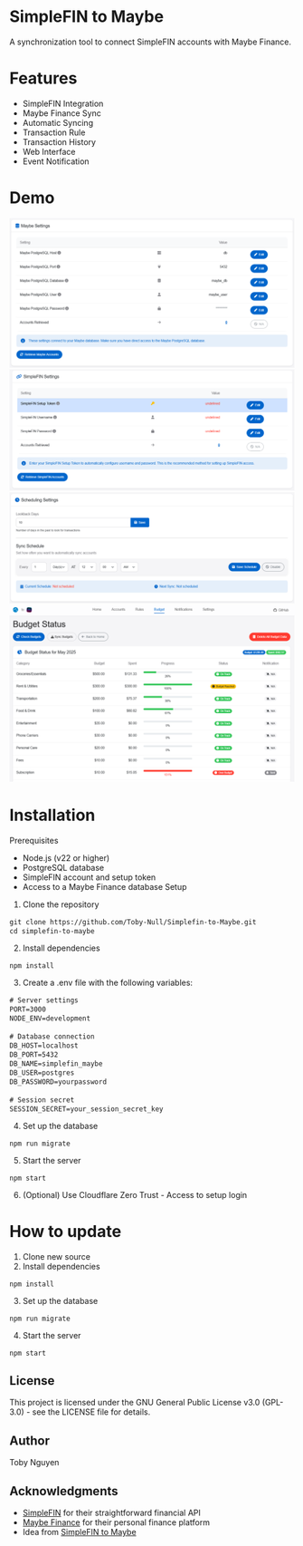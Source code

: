
# SimpleFIN to Maybe

A synchronization tool to connect SimpleFIN accounts with Maybe Finance.

# Features
- SimpleFIN Integration
- Maybe Finance Sync
- Automatic Syncing
- Transaction Rule
- Transaction History
- Web Interface
- Event Notification

# Demo

![Maybe Settings](https://raw.githubusercontent.com/Toby-Null/SimpleFIN-to-Maybe/main/demo/Maybe%20Settings.png)
![Simplefin Settings](https://raw.githubusercontent.com/Toby-Null/SimpleFIN-to-Maybe/main/demo/Simplefin%20Settings.png)
![Scheduling Settings](https://raw.githubusercontent.com/Toby-Null/SimpleFIN-to-Maybe/main/demo/Scheduling%20Settings.png)
![Scheduling Settings](https://raw.githubusercontent.com/Toby-Null/SimpleFIN-to-Maybe/main/demo/Budget%20Status.png)

# Installation
Prerequisites
- Node.js (v22 or higher)
- PostgreSQL database
- SimpleFIN account and setup token
- Access to a Maybe Finance database
Setup
1. Clone the repository
```ssh
git clone https://github.com/Toby-Null/Simplefin-to-Maybe.git
cd simplefin-to-maybe
```
2. Install dependencies
```ssh
npm install
```
3. Create a .env file with the following variables:
```env
# Server settings
PORT=3000
NODE_ENV=development

# Database connection
DB_HOST=localhost
DB_PORT=5432
DB_NAME=simplefin_maybe
DB_USER=postgres
DB_PASSWORD=yourpassword

# Session secret
SESSION_SECRET=your_session_secret_key
```
4. Set up the database
```ssh
npm run migrate
```
5. Start the server
```ssh
npm start
```
6. (Optional) Use Cloudflare Zero Trust - Access to setup login

# How to update
1. Clone new source
2. Install dependencies
```ssh
npm install
```
3. Set up the database
```ssh
npm run migrate
```
4. Start the server
```ssh
npm start
```

## License
This project is licensed under the GNU General Public License v3.0 (GPL-3.0) - see the LICENSE file for details.

## Author
Toby Nguyen

## Acknowledgments
- [SimpleFIN](https://beta-bridge.simplefin.org/) for their straightforward financial API
- [Maybe Finance](https://github.com/maybe-finance/maybe) for their personal finance platform
- Idea from [SimpleFIN to Maybe](https://github.com/steveredden/simplefin_to_maybe)
